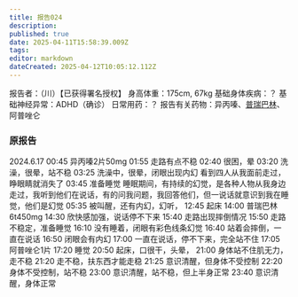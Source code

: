 ```yaml
---
title: 报告024
description: 
published: true
date: 2025-04-11T15:58:39.009Z
tags: 
editor: markdown
dateCreated: 2025-04-12T10:05:12.112Z
---
```


报告者：（川）【已获得署名授权】
身高体重：175cm, 67kg
基础身体疾病：？
基础神经异常：ADHD（确诊）
日常用药：？
报告有关药物：异丙嗪、[普瑞巴林](/PR80/)、阿普唑仑

### 原报告
2024.6.17
00:45 异丙嗪2片50mg
01:55 走路有点不稳
02:40 很困，晕
03:20 洗澡，很晕，站不稳
03:25 洗澡中，很晕，闭眼出现内幻 看到四人从我面前走过，睁眼睛就消失了
03:45 准备睡觉
睡眠期间，有持续的幻觉，是各种人物从我身边走过，我听到他们在说话，有的问我问题，我回答他们，但一说话就意识到我在睡觉，他们是幻觉
05:35 被叫醒，还有内幻，幻听，
12:45 起床
14:00 普瑞巴林6t450mg
14:30 欣快感加强，说话停不下来
15:40 走路出现摔倒情况
15:50 走路不稳定，准备睡觉
16:10 没有睡着，闭眼有彩色线条幻觉
16:40 站着会摔倒，一直在说话
16:50 闭眼会有内幻
17:00 一直在说话，停不下来，完全站不住
17:05 阿普唑仑1片
17:20 睡觉
20:50 起床，口很干，头晕，
21:00 身体站不住肌无力，走不稳
21:20 走不稳，扶东西才能走稳
21:25 意识清醒，但身体不受控制
22:20 身体不受控制，站不稳
23:00 意识清醒，站不稳，但上半身正常
23:40 意识清醒，身体正常
